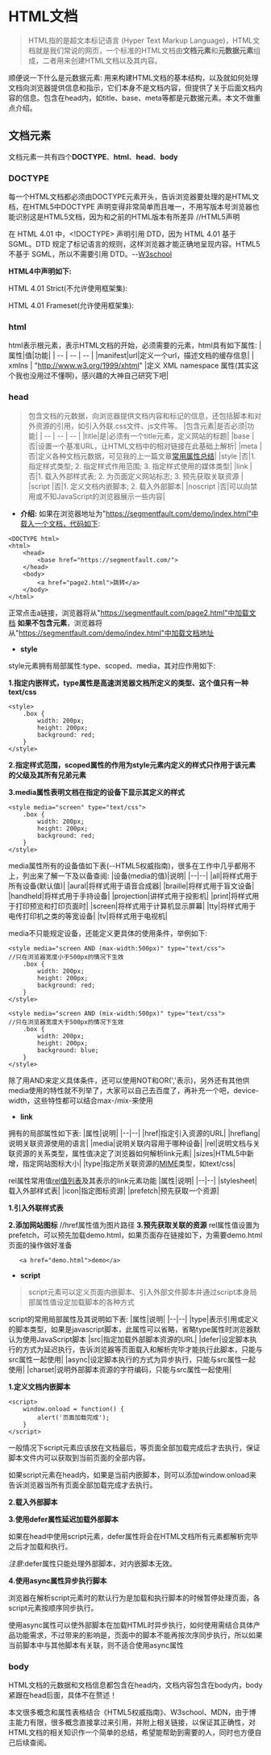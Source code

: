 # HTML文档
>HTML指的是超文本标记语言 (Hyper Text Markup Language)，HTML文档就是我们常说的网页，一个标准的HTML文档由**文档元素**和**元数据元素**组成，二者用来创建HTML文档以及其内容。

顺便说一下什么是元数据元素: 用来构建HTML文档的基本结构，以及就如何处理文档向浏览器提供信息和指示，它们本身不是文档内容，但提供了关于后面文档内容的信息。包含在head内，如title、base、meta等都是元数据元素。本文不做重点介绍。

## 文档元素
文档元素一共有四个**DOCTYPE**、**html**、**head**、**body**

### DOCTYPE

每一个HTML文档都必须由DOCTYPE元素开头，告诉浏览器要处理的是HTML文档，在HTML5中DOCTYPE 声明变得非常简单而且唯一，不用写版本号浏览器也能识别这是HTML5文档，因为和之前的HTML版本有所差异
    <!DOCTYPE html> //HTML5声明

在 HTML 4.01 中，<!DOCTYPE> 声明引用 DTD，因为 HTML 4.01 基于 SGML。DTD 规定了标记语言的规则，这样浏览器才能正确地呈现内容。HTML5 不基于 SGML，所以不需要引用 DTD。--[W3school](http://www.w3school.com.cn/tags/tag_doctype.asp)

**HTML4中声明如下:**

HTML 4.01 Strict(不允许使用框架集):
    <!DOCTYPE HTML PUBLIC "-//W3C//DTD HTML 4.01//EN" "http://www.w3.org/TR/html4/strict.dtd">

HTML 4.01 Frameset(允许使用框架集):
    <!DOCTYPE HTML PUBLIC "-//W3C//DTD HTML 4.01 Frameset//EN" "http://www.w3.org/TR/html4/frameset.dtd">

### html
html表示根元素，表示HTML文档的开始，必须需要的元素，html具有如下属性:
|属性|值|功能|
| -- | -- | -- |
|manifest|url|定义一个url，描述文档的缓存信息|
| xmlns | "http://www.w3.org/1999/xhtml" |定义 XML namespace 属性(其实这个我也没用过不懂啊)，感兴趣的大神自己研究下吧|

### head
>包含文档的元数据，向浏览器提供文档内容和标记的信息，还包括脚本和对外资源的引用，如引入外联.css文件、js文件等。
|包含元素|是否必须|功能|
| -- | -- | -- |
|title|是|必须有一个title元素，定义网站的标题|
|base |否|设置一个基准URL，让HTML文档中的相对链接在此基础上解析|
|meta |否|定义各种文档元数据，可见我的上一篇文章[<meta>常用属性总结](https://segmentfault.com/a/1190000010342600)|
|style |否|1. 指定样式类型; 2. 指定样式作用范围; 3. 指定样式使用的媒体类型|
|link |否|1. 载入外部样式表; 2. 为页面定义网站标志; 3. 预先获取关联资源 |
|script |否|1. 定义文档内嵌脚本; 2. 载入外部脚本|
|noscript |否|可以向禁用或不知JavaScript的浏览器展示一些内容|

- **<base>介绍:**
如果在浏览器地址为"https://segmentfault.com/demo/index.html"中载入一个文档，代码如下:
```
<DOCTYPE html>
<html>
    <head>
        <base href="https://segmentfault.com/">
    </head>
    <body>
        <a href="page2.html">跳转</a>
    </body>
</html>
```
正常点击a链接，浏览器将从"https://segmentfault.com/page2.html"中加载文档
**如果不包含<base>元素**，浏览器将从"https://segmentfault.com/demo/index.html"中加载文档地址

- **style**

style元素拥有局部属性:type、scoped、media，其对应作用如下:

**1.指定内嵌样式，type属性是高速浏览器文档所定义的类型、这个值只有一种text/css**
```
<style>
    .box {
        width: 200px;
        height: 200px;
        background: red;
    }
</style>
```
**2.指定样式范围，scoped属性的作用为style元素内定义的样式只作用于该元素的父级及其所有兄弟元素**


**3.media属性表明文档在指定的设备下显示其定义的样式**
```
<style media="screen" type="text/css">
    .box {
        width: 200px;
        height: 200px;
        background: red;
    }
</style>
```
media属性所有的设备值如下表(--HTML5权威指南)，很多在工作中几乎都用不上，列出来了解一下及以备查阅:
|设备(media的值)|说明|
|--|--|
|all|将样式用于所有设备(默认值)|
|aural|将样式用于语音合成器|
|braille|将样式用于盲文设备|
|handheld|将样式用于手持设备|
|projection|讲样式用于投影机|
|print|将样式用于打印预览和打印页面时|
|screen|将样式用于计算机显示屏幕|
|tty|将样式用于电传打印机之类的等宽设备|
|tv|将样式用于电视机|

media不只能规定设备，还能定义更具体的使用条件，举例如下: 
```
<style media="screen AND (max-width:500px)" type="text/css">
//只在浏览器宽度小于500px的情况下生效
    .box {
        width: 200px;
        height: 200px;
        background: red;
    }
</style>
```
```
<style media="screen AND (mix-width:500px)" type="text/css">
//只在浏览器宽度大于500px的情况下生效
    .box {
        width: 200px;
        height: 200px;
        background: blue;
    }
</style>
```
除了用AND来定义具体条件，还可以使用NOT和OR(','表示)，另外还有其他供media使用的特性就不列举了，大家可以自己去百度了，再补充一个吧，device-width，这些特性都可以结合max-/mix-来使用

- **link**

拥有的局部属性如下表:
|属性|说明|
|--|--|
|href|指定引入资源的URL|
|hreflang|说明关联资源使用的语言|
|media|说明关联内容用于哪种设备|
|rel|说明文档与关联资源的关系类型，属性值决定了浏览器如何解析link元素|
|sizes|HTML5中新增，指定网站图标大小|
|type|指定所关联资源的[MIME](https://developer.mozilla.org/zh-CN/docs/Web/HTTP/Basics_of_HTTP/MIME_types)类型，如text/css|

rel属性常用值[rel值列表](https://developer.mozilla.org/zh-CN/docs/Web/HTML/Link_types)及其表示的link元素功能
|属性|说明|
|--|--|
|stylesheet|载入外部样式表|
|icon|指定图标资源|
|prefetch|预先获取一个资源|

**1.引入外联样式表**
    <link rel="stylesheet" type="text/css" href="index.css">
    
**2.添加网站图标**
    <link rel="shortcut icon" type="image/x-icon" href="favicon.ico">
     //href属性值为图片路径
**3.预先获取关联的资源**
    <link rel="prefetch"  href="demo.html">
rel属性值设置为prefetch，可以预先加载demo.html，如果页面存在链接如下，为需要demo.html页面的操作做好准备
```
   <a href="demo.html">demo</a>
```
- **script**

>script元素可以定义页面内嵌脚本、引入外部文件脚本并通过script本身局部属性值设定加载脚本的各种方式

script的常用局部属性及其说明如下表:
|属性|说明|
|--|--|
|type|表示引用或定义的脚本类型，如果是javascript脚本，此属性可以省略，省略type属性时浏览器默认为使用JavaScript脚本
|src|指定加载外部脚本资源的URL|
|defer|设定脚本执行的方式为延迟执行，告诉浏览器等页面载入和解析完毕才能执行此脚本，只能与src属性一起使用|
|async|设定脚本执行的方式为异步执行，只能与src属性一起使用|
|charset|说明外部脚本资源的字符编码，只能与src属性一起使用|

**1.定义文档内嵌脚本** 
```
<script>
    window.onload = function() {
        alert('页面加载完成');
    } 
</script>
```
一般情况下script元素应该放在文档最后，等页面全部加载完成后才去执行，保证脚本文件内可以获取到当前页面的全部内容。

如果script元素在head内，如果是当前内嵌脚本，则可以添加window.onload来告诉浏览器当所有页面全部加载完成才去执行。

**2.载入外部脚本**
    <script src="index.js"></script>
    
**3.使用defer属性延迟加载外部脚本**
    <script defer src="index.js"></script>
    
如果在head中使用script元素，defer属性将会在HTML文档所有元素都解析完毕之后才加载和执行。

*注意*:defer属性只能处理外部脚本，对内嵌脚本无效。

**4.使用async属性异步执行脚本**
    <script async src="index.js"></script>

浏览器在解析script元素时的默认行为是加载和执行脚本的时候暂停处理页面，各script元素按顺序同步执行。

使用async属性可以使外部脚本在加载HTML时异步执行，如何使用需结合具体产品功能需求，不过带来的影响是，页面中的脚本不能再按次序同步执行，所以如果当前脚本中与其他脚本有关联，则不适合使用async属性

### body

HTML文档的元数据和文档信息都包含在head内，文档内容包含在body内，body紧跟在head后面，具体不在赘述！

本文很多概念和属性表格结合《HTML5权威指南》、W3school、MDN，由于博主能力有限，很多概念直接拿过来引用，并附上相关链接，以保证其正确性，对HTML文档的相关知识作一个简单的总结，希望能帮助到需要的人，同时也方便自己后续查阅。



 


